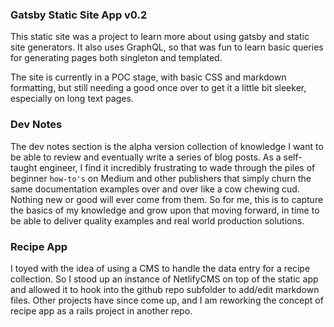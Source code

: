 ### Gatsby Static Site App v0.2

This static site was a project to learn more about using gatsby and static site generators. It also uses GraphQL, so that was fun to learn basic queries for generating pages both singleton and templated.

The site is currently in a POC stage, with basic CSS and markdown formatting, but still needing a good once over to get it a little bit sleeker, especially on long text pages.

### Dev Notes

The dev notes section is the alpha version collection of knowledge I want to be able to review and eventually write a series of blog posts. As a self-taught engineer, I find it incredibly frustrating to wade through the piles of beginner `how-to's` on Medium and other publishers that simply churn the same documentation examples over and over like a cow chewing cud. Nothing new or good will ever come from them. So for me, this is to capture the basics of my knowledge and grow upon that moving forward, in time to be able to deliver quality examples and real world production solutions.

### Recipe App

I toyed with the idea of using a CMS to handle the data entry for a recipe collection. So I stood up an instance of NetlifyCMS on top of the static app and allowed it to hook into the github repo subfolder to add/edit markdown files. Other projects have since come up, and I am reworking the concept of recipe app as a rails project in another repo.
